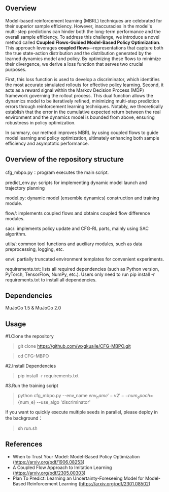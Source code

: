 ## Overview
Model-based reinforcement learning (MBRL) techniques are celebrated for their superior sample efficiency. However, inaccuracies in the model's multi-step predictions can hinder both the long-term performance and the overall sample efficiency. To address this challenge, we introduce a novel method called **Coupled Flows-Guided Model-Based Policy Optimization**. This approach leverages **coupled flows**—representations that capture both the true state-action distribution and the distribution generated by the learned dynamics model and policy. By optimizing these flows to minimize their divergence, we derive a loss function that serves two crucial purposes. 

First, this loss function is used to develop a discriminator, which identifies the most accurate simulated rollouts for effective policy learning. Second, it acts as a reward signal within the Markov Decision Process (MDP) framework governing the rollout process. This dual function allows the dynamics model to be iteratively refined, minimizing multi-step prediction errors through reinforcement learning techniques. Notably, we theoretically establish that the error in the cumulative expected return between the real environment and the dynamics model is bounded from above, ensuring robustness in policy optimization.

In summary, our method improves MBRL by using coupled flows to guide model learning and policy optimization, ultimately enhancing both sample efficiency and asymptotic performance.


## Overview of the repository structure

cfg_mbpo.py：program executes the main script.

predict_env.py: scripts for implementing dynamic model launch and trajectory planning

model.py: dynamic model (ensemble dynamics) construction and training module.

flow/: implements coupled flows and obtains coupled flow difference modules.

sac/: implements policy update and CFG-RL parts, mainly using SAC algorithm.

utils/: common tool functions and auxiliary modules, such as data preprocessing, logging, etc.

env/: partially truncated environment templates for convenient experiments.

requirements.txt: lists all required dependencies (such as Python version, PyTorch, TensorFlow, NumPy, etc.). Users only need to run pip install -r requirements.txt to install all dependencies.

## Dependencies

MuJoCo 1.5 & MuJoCo 2.0

## Usage

#1.Clone the repository

>git clone https://github.com/wxgkuaile/CFG-MBPO.git

>cd CFG-MBPO

#2.Install Dependencies

>pip install -r requirements.txt

#3.Run the training script

> python cfg_mbpo.py --env_name ${env_name}'-v2' --num_epoch=${num_e} --use_algo 'discriminator'

If you want to quickly execute multiple seeds in parallel, please deploy in the background：

> sh run.sh

## References
* When to Trust Your Model: Model-Based Policy Optimization (https://arxiv.org/pdf/1906.08253)
* A Coupled Flow Approach to Imitation Learning (https://arxiv.org/pdf/2305.00303)
* Plan To Predict: Learning an Uncertainty-Foreseeing Model for Model-Based Reinforcement Learning (https://arxiv.org/pdf/2301.08502)

